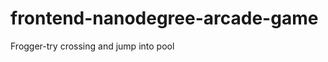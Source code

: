 frontend-nanodegree-arcade-game
===============================

Frogger-try crossing and jump into pool
